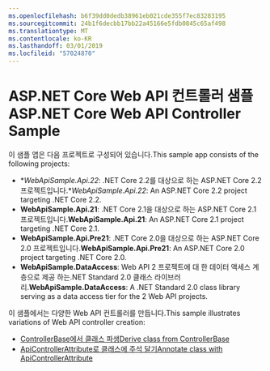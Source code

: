 ```yaml
---
ms.openlocfilehash: b6f39dd0dedb38961eb021cde355f7ec83283195
ms.sourcegitcommit: 24b1f6decbb17bb22a45166e5fdb0845c65af498
ms.translationtype: MT
ms.contentlocale: ko-KR
ms.lasthandoff: 03/01/2019
ms.locfileid: "57024870"
---
```

# <a name="aspnet-core-web-api-controller-sample"></a><span data-ttu-id="eb700-101">ASP.NET Core Web API 컨트롤러 샘플</span><span class="sxs-lookup"><span data-stu-id="eb700-101">ASP.NET Core Web API Controller Sample</span></span>

<span data-ttu-id="eb700-102">이 샘플 앱은 다음 프로젝트로 구성되어 있습니다.</span><span class="sxs-lookup"><span data-stu-id="eb700-102">This sample app consists of the following projects:</span></span>

- <span data-ttu-id="eb700-103">\**WebApiSample.Api.22*: .NET Core 2.2를 대상으로 하는 ASP.NET Core 2.2 프로젝트입니다.</span><span class="sxs-lookup"><span data-stu-id="eb700-103">\**WebApiSample.Api.22*: An ASP.NET Core 2.2 project targeting .NET Core 2.2.</span></span>
- <span data-ttu-id="eb700-104">**WebApiSample.Api.21**: .NET Core 2.1을 대상으로 하는 ASP.NET Core 2.1 프로젝트입니다.</span><span class="sxs-lookup"><span data-stu-id="eb700-104">**WebApiSample.Api.21**: An ASP.NET Core 2.1 project targeting .NET Core 2.1.</span></span>
- <span data-ttu-id="eb700-105">**WebApiSample.Api.Pre21**: .NET Core 2.0을 대상으로 하는 ASP.NET Core 2.0 프로젝트입니다.</span><span class="sxs-lookup"><span data-stu-id="eb700-105">**WebApiSample.Api.Pre21**: An ASP.NET Core 2.0 project targeting .NET Core 2.0.</span></span>
- <span data-ttu-id="eb700-106">**WebApiSample.DataAccess**: Web API 2 프로젝트에 대 한 데이터 액세스 계층으로 제공 하는.NET Standard 2.0 클래스 라이브러리.</span><span class="sxs-lookup"><span data-stu-id="eb700-106">**WebApiSample.DataAccess**: A .NET Standard 2.0 class library serving as a data access tier for the 2 Web API projects.</span></span>

<span data-ttu-id="eb700-107">이 샘플에서는 다양한 Web API 컨트롤러를 만듭니다.</span><span class="sxs-lookup"><span data-stu-id="eb700-107">This sample illustrates variations of Web API controller creation:</span></span>

- [<span data-ttu-id="eb700-108">ControllerBase에서 클래스 파생</span><span class="sxs-lookup"><span data-stu-id="eb700-108">Derive class from ControllerBase</span></span>](https://docs.microsoft.com/aspnet/core/web-api#derive-class-from-controllerbase)
- [<span data-ttu-id="eb700-109">ApiControllerAttribute로 클래스에 주석 달기</span><span class="sxs-lookup"><span data-stu-id="eb700-109">Annotate class with ApiControllerAttribute</span></span>](https://docs.microsoft.com/aspnet/core/web-api#annotate-class-with-apicontrollerattribute)
